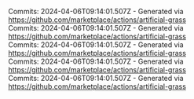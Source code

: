 Commits: 2024-04-06T09:14:01.507Z - Generated via https://github.com/marketplace/actions/artificial-grass
<br>
Commits: 2024-04-06T09:14:01.507Z - Generated via https://github.com/marketplace/actions/artificial-grass
<br>
Commits: 2024-04-06T09:14:01.507Z - Generated via https://github.com/marketplace/actions/artificial-grass
<br>
Commits: 2024-04-06T09:14:01.507Z - Generated via https://github.com/marketplace/actions/artificial-grass
<br>
Commits: 2024-04-06T09:14:01.507Z - Generated via https://github.com/marketplace/actions/artificial-grass
<br>
